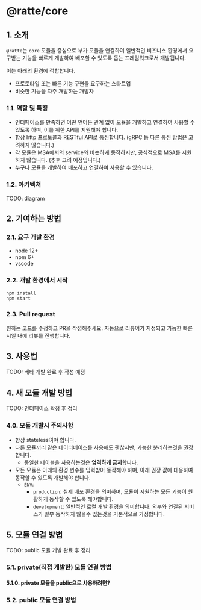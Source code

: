 # @ratte/core

## 1. 소개

`@ratte`는 `core` 모듈을 중심으로 부가 모듈을 연결하여 일반적인 비즈니스 환경에서 요구받는 기능을 빠르게 개발하여 배포할 수 있도록 돕는 프레임워크로서 개발됩니다.

이는 아래의 환경에 적합합니다.

- 프로토타입 또는 빠른 기능 구현을 요구하는 스타트업
- 비슷한 기능을 자주 개발하는 개발자

### 1.1. 역할 및 특징

- 인터페이스를 만족하면 어떤 언어든 관계 없이 모듈을 개발하고 연결하여 사용할 수 있도록 하며, 이를 위한 API를 지원해야 합니다.
- 항상 http 프로토콜과 RESTful API로 통신합니다. (gRPC 등 다른 통신 방법은 고려하지 않습니다.)
- 각 모듈은 MSA에서의 service와 비슷하게 동작하지만, 공식적으로 MSA를 지원하지 않습니다. (추후 고려 예정입니다.)
- 누구나 모듈을 개발하여 배포하고 연결하여 사용할 수 있습니다.

### 1.2. 아키텍쳐

TODO: diagram

## 2. 기여하는 방법

### 2.1. 요구 개발 환경

- node 12+
- npm 6+
- vscode

### 2.2. 개발 환경에서 시작

```bash
npm install
npm start
```

### 2.3. Pull request

원하는 코드를 수정하고 PR을 작성해주세요.
자동으로 리뷰어가 지정되고 가능한 빠른 시일 내에 리뷰를 진행합니다.

## 3. 사용법

TODO: 베타 개발 완료 후 작성 예정

## 4. 새 모듈 개발 방법

TODO: 인터페이스 확정 후 정리

### 4.0. 모듈 개발시 주의사항

- 항상 stateless여야 합니다.
- 다른 모듈끼리 같은 데이터베이스를 사용해도 괜찮지만, 가능한 분리하는것을 권장합니다.
    - 동일한 테이블을 사용하는것은 **엄격하게 금지**합니다.
- 모든 모듈은 아래의 환경 변수를 입력받아 동작해야 하며, 아래 권장 값에 대응하여 동작할 수 있도록 개발해야 합니다.
    - `ENV`:
        - `production`: 실제 배포 환경을 의미하며, 모듈이 지원하는 모든 기능이 원활하게 동작할 수 있도록 해야합니다.
        - `development`: 일반적인 로컬 개발 환경을 의미합니다. 외부와 연결된 서비스가 일부 동작하지 않을수 있는것을 기본적으로 가정합니다.

## 5. 모듈 연결 방법

TODO: public 모듈 개발 완료 후 정리

### 5.1. private(직접 개발한) 모듈 연결 방법

#### 5.1.0. private 모듈을 public으로 사용하려면?

### 5.2. public 모듈 연결 방법
